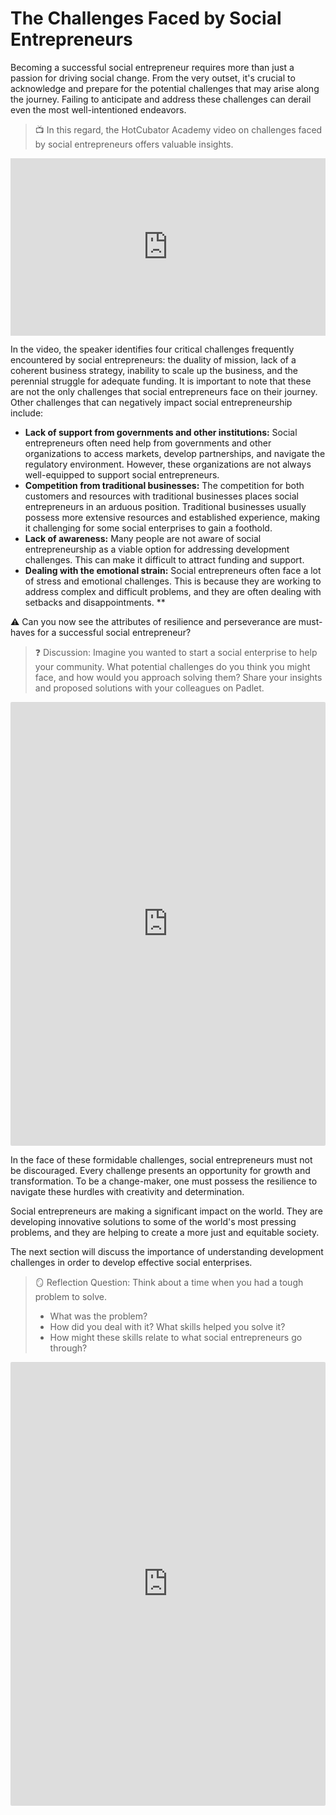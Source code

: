 # The Challenges Faced by Social Entrepreneurs

Becoming a successful social entrepreneur requires more than just a passion for driving social change. From the very outset, it's crucial to acknowledge and prepare for the potential challenges that may arise along the journey. Failing to anticipate and address these challenges can derail even the most well-intentioned endeavors.

> 📺 In this regard, the HotCubator Academy video on challenges faced by social entrepreneurs offers valuable insights.

<div style="position: relative; padding-bottom: 56.25%; height: 0;"><iframe src="https://www.youtube.com/embed/-1e37Rt05oE?si=3BznXgUA222Ga2ME" title="YouTube video player" frameborder="0" allow="accelerometer; autoplay; clipboard-write; encrypted-media; gyroscope; picture-in-picture" allowfullscreen style="position: absolute; top: 0; left: 0; width: 100%; height: 100%;"></iframe></div>

In the video, the speaker identifies four critical challenges frequently encountered by social entrepreneurs: the duality of mission, lack of a coherent business strategy, inability to scale up the business, and the perennial struggle for adequate funding. It is important to note that these are not the only challenges that social entrepreneurs face on their journey. Other challenges that can negatively impact social entrepreneurship include:

- **Lack of support from governments and other institutions:** Social entrepreneurs often need help from governments and other organizations to access markets, develop partnerships, and navigate the regulatory environment. However, these organizations are not always well-equipped to support social entrepreneurs.
- **Competition from traditional businesses:** The competition for both customers and resources with traditional businesses places social entrepreneurs in an arduous position. Traditional businesses usually possess more extensive resources and established experience, making it challenging for some social enterprises to gain a foothold.
- **Lack of awareness:** Many people are not aware of social entrepreneurship as a viable option for addressing development challenges. This can make it difficult to attract funding and support.
- **Dealing with the emotional strain:** Social entrepreneurs often face a lot of stress and emotional challenges. This is because they are working to address complex and difficult problems, and they are often dealing with setbacks and disappointments. **

<aside>

⚠ Can you now see the attributes of resilience and perseverance are must-haves for a successful social entrepreneur?

</aside>

> ❓ Discussion: Imagine you wanted to start a social enterprise to help your community. What potential challenges do you think you might face, and how would you approach solving them? Share your insights and proposed solutions with your colleagues on Padlet.

<div style="border:1px solid rgba(0,0,0,0.1);border-radius:2px;box-sizing:border-box;overflow:hidden;position:relative;width:100%;background:#F4F4F4"><iframe src="https://padlet.com/embed/ab9fyogq88ilutby" frameborder="0" allow="camera;microphone;geolocation" style="width:100%;height:708px;display:block;padding:0;margin:0"></iframe></div>

In the face of these formidable challenges, social entrepreneurs must not be discouraged. Every challenge presents an opportunity for growth and transformation. To be a change-maker, one must possess the resilience to navigate these hurdles with creativity and determination.

Social entrepreneurs are making a significant impact on the world. They are developing innovative solutions to some of the world's most pressing problems, and they are helping to create a more just and equitable society.

The next section will discuss the importance of understanding development challenges in order to develop effective social enterprises.

> 🪞 Reflection Question: Think about a time when you had a tough problem to solve.
> - What was the problem?
> - How did you deal with it? What skills helped you solve it?
> - How might these skills relate to what social entrepreneurs go through?

<div style="border:1px solid rgba(0,0,0,0.1);border-radius:2px;box-sizing:border-box;overflow:hidden;position:relative;width:100%;background:#F4F4F4"><iframe src="https://padlet.com/embed/sdc5koj60m8lbt48" frameborder="0" allow="camera;microphone;geolocation" style="width:100%;height:708px;display:block;padding:0;margin:0"></iframe></div>
